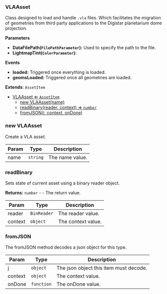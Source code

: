 <a name="VLAAsset"></a>

### VLAAsset 
Class designed to load and handle `.vla` files.
Which facilitates the migration of geometries from third party applications to the Digistar planetarium dome projection.

**Parameters**
* **DataFilePath(`FilePathParameter`):** Used to specify the path to the file.
* **LightmapTint(`ColorParameter`):**

**Events**
* **loaded:** Triggered once everything is loaded.
* **geomsLoaded:** Triggered once all geometries are loaded.


**Extends**: <code>AssetItem</code>  

* [VLAAsset ⇐ <code>AssetItem</code>](#VLAAsset)
    * [new VLAAsset(name)](#new-VLAAsset)
    * [readBinary(reader, context) ⇒ <code>number</code>](#readBinary)
    * [fromJSON(j, context, onDone)](#fromJSON)

<a name="new_VLAAsset_new"></a>

### new VLAAsset
Create a VLA asset.


| Param | Type | Description |
| --- | --- | --- |
| name | <code>string</code> | The name value. |

<a name="VLAAsset+readBinary"></a>

### readBinary
Sets state of current asset using a binary reader object.


**Returns**: <code>number</code> - - The return value.  

| Param | Type | Description |
| --- | --- | --- |
| reader | <code>BinReader</code> | The reader value. |
| context | <code>object</code> | The context value. |

<a name="VLAAsset+fromJSON"></a>

### fromJSON
The fromJSON method decodes a json object for this type.



| Param | Type | Description |
| --- | --- | --- |
| j | <code>object</code> | The json object this item must decode. |
| context | <code>object</code> | The context value. |
| onDone | <code>function</code> | The onDone value. |

